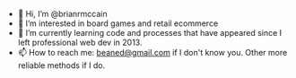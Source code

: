 - 👋 Hi, I’m @brianrmccain
- 👀 I’m interested in board games and retail ecommerce
- 🌱 I’m currently learning code and processes that have appeared since I left professional web dev in 2013.
- 📫 How to reach me: beaned@gmail.com if I don't know you. Other more reliable methods if I do.

